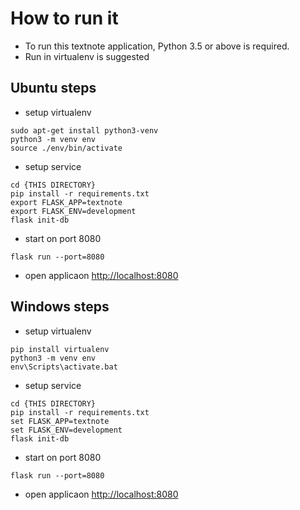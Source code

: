 # How to run it
* To run this textnote application, Python 3.5 or above is required.
* Run in virtualenv is suggested

## Ubuntu steps
* setup virtualenv
```
sudo apt-get install python3-venv
python3 -m venv env
source ./env/bin/activate
```
* setup service
```
cd {THIS DIRECTORY}
pip install -r requirements.txt
export FLASK_APP=textnote
export FLASK_ENV=development
flask init-db
```
* start on port 8080
```
flask run --port=8080
```
* open applicaon [http://localhost:8080](http://localhost:8080)
## Windows steps
* setup virtualenv
```
pip install virtualenv
python3 -m venv env
env\Scripts\activate.bat
```
* setup service
```
cd {THIS DIRECTORY}
pip install -r requirements.txt
set FLASK_APP=textnote
set FLASK_ENV=development
flask init-db
```
* start on port 8080
```
flask run --port=8080
```
* open applicaon [http://localhost:8080](http://localhost:8080)